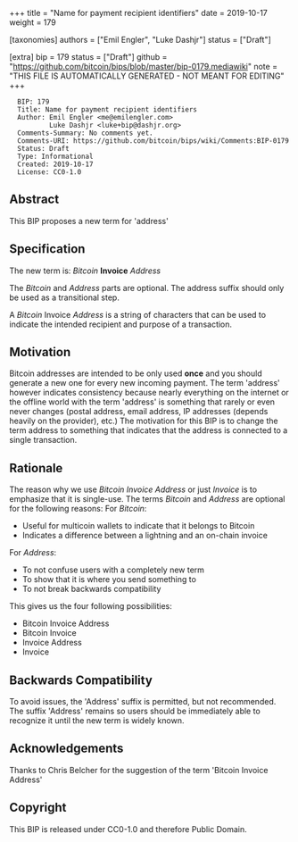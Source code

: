 
+++
title = "Name for payment recipient identifiers"
date = 2019-10-17
weight = 179

[taxonomies]
authors = ["Emil Engler", "Luke Dashjr"]
status = ["Draft"]

[extra]
bip = 179
status = ["Draft"]
github = "https://github.com/bitcoin/bips/blob/master/bip-0179.mediawiki"
note = "THIS FILE IS AUTOMATICALLY GENERATED - NOT MEANT FOR EDITING"
+++

```
  BIP: 179
  Title: Name for payment recipient identifiers
  Author: Emil Engler <me@emilengler.com>
          Luke Dashjr <luke+bip@dashjr.org>
  Comments-Summary: No comments yet.
  Comments-URI: https://github.com/bitcoin/bips/wiki/Comments:BIP-0179
  Status: Draft
  Type: Informational
  Created: 2019-10-17
  License: CC0-1.0
```

<h2>Abstract</h2>

This BIP proposes a new term for 'address'

<h2>Specification</h2>

The new term is:
_Bitcoin_ **Invoice** _Address_

The _Bitcoin_ and _Address_ parts are optional.
The address suffix should only be used as a transitional step.

A _Bitcoin_ Invoice _Address_ is a string of characters that can be used to indicate the intended recipient and purpose of a transaction.

<h2>Motivation</h2>

Bitcoin addresses are intended to be only used **once** and you should generate a new one for every new incoming payment.
The term 'address' however indicates consistency because nearly everything on the internet or the offline world with the term 'address'
is something that rarely or even never changes (postal address, email address, IP addresses (depends heavily on the provider), etc.)
The motivation for this BIP is to change the term address to something that indicates that the address is connected to a single transaction.

<h2>Rationale</h2>

The reason why we use _Bitcoin Invoice Address_ or just _Invoice_ is to emphasize that it is single-use.
The terms _Bitcoin_ and _Address_ are optional for the following reasons:
For _Bitcoin_:
*  Useful for multicoin wallets to indicate that it belongs to Bitcoin
*  Indicates a difference between a lightning and an on-chain invoice

For _Address_:
*  To not confuse users with a completely new term
*  To show that it is where you send something to
*  To not break backwards compatibility


This gives us the four following possibilities:
*  Bitcoin Invoice Address
*  Bitcoin Invoice
*  Invoice Address
*  Invoice


<h2>Backwards Compatibility</h2>

To avoid issues, the 'Address' suffix is permitted, but not recommended.
The suffix 'Address' remains so users should be immediately able to recognize it until the new term is widely known.

<h2>Acknowledgements</h2>

Thanks to Chris Belcher for the suggestion of the term 'Bitcoin Invoice Address'

<h2>Copyright</h2>

This BIP is released under CC0-1.0 and therefore Public Domain.

